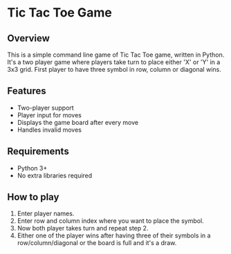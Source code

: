 # Tic Tac Toe Game

## Overview
This is a simple command line game of Tic Tac Toe game, written in Python. It's a two player game where players take turn to place either 'X' or 'Y' in a 3x3 grid. First player to have three symbol in row, column or diagonal wins.

## Features
- Two-player support
- Player input for moves
- Displays the game board after every move
- Handles invalid moves

## Requirements
- Python 3+
- No extra libraries required

## How to play
1. Enter player names.
2. Enter row and column index where you want to place the symbol.
3. Now both player takes turn and repeat step 2.
4. Either one of the player wins after having three of their symbols in a row/column/diagonal or the board is full and it's a draw.
